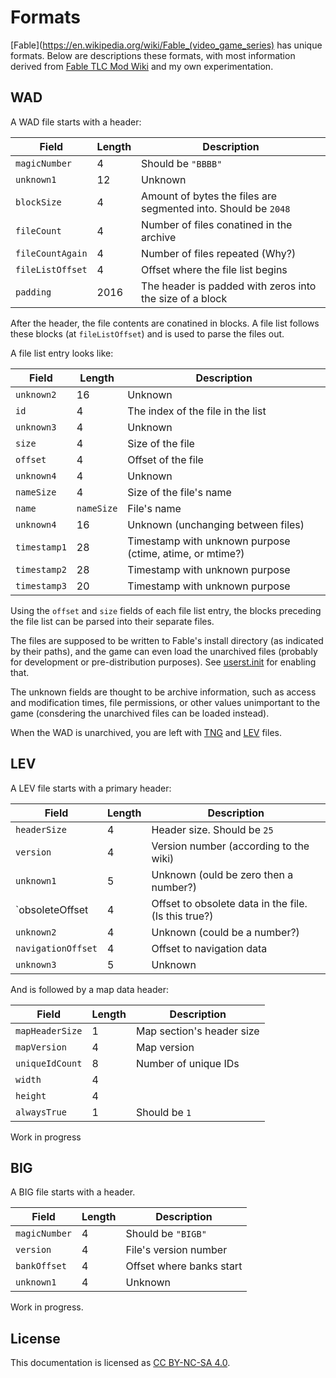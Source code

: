 # Formats

[Fable](https://en.wikipedia.org/wiki/Fable_(video_game_series) has unique formats. Below are descriptions these formats, with most information derived from [Fable TLC Mod Wiki](http://fabletlcmod.com/wiki/doku.php) and my own experimentation.

## WAD

A WAD file starts with a header:

| Field            | Length | Description                                                    |
|------------------|--------|----------------------------------------------------------------|
| `magicNumber`    | 4      | Should be `"BBBB"`                                             |
| `unknown1`       | 12     | Unknown                                                        |
| `blockSize`      | 4      | Amount of bytes the files are segmented into. Should be `2048` |
| `fileCount`      | 4      | Number of files conatined in the archive                       |
| `fileCountAgain` | 4      | Number of files repeated (Why?)                                |
| `fileListOffset` | 4      | Offset where the file list begins                              |
| `padding`        | 2016   | The header is padded with zeros into the size of a block       |

After the header, the file contents are conatined in blocks. A file list follows these blocks (at `fileListOffset`) and is used to parse the files out.

A file list entry looks like:

| Field        | Length     | Description                                                    |
|--------------|------------|----------------------------------------------------------------|
| `unknown2`   | 16         | Unknown                                                        |
| `id`         | 4          | The index of the file in the list                              |
| `unknown3`   | 4          | Unknown                                                        |
| `size`       | 4          | Size of the file                                               |
| `offset`     | 4          | Offset of the file                                             |
| `unknown4`   | 4          | Unknown                                                        |
| `nameSize`   | 4          | Size of the file's name                                        |
| `name`       | `nameSize` | File's name                                                    |
| `unknown4`   | 16         | Unknown (unchanging between files)                             |
| `timestamp1` | 28         | Timestamp with unknown purpose (ctime, atime, or mtime?)       |
| `timestamp2` | 28         | Timestamp with unknown purpose                                 |
| `timestamp3` | 20         | Timestamp with unknown purpose                                 |

Using the `offset` and `size` fields of each file list entry, the blocks preceding the file list can be parsed into their separate files.

The files are supposed to be written to Fable's install directory (as indicated by their paths), and the game can even load the unarchived files (probably for development or pre-distribution purposes). See [userst.init](#) for enabling that.

The unknown fields are thought to be archive information, such as access and modification times, file permissions, or other values unimportant to the game (consdering the unarchived files can be loaded instead).

When the WAD is unarchived, you are left with [TNG](#TNG) and [LEV](#LEV) files.

## LEV

A LEV file starts with a primary header:

| Field              | Length | Description                                          |
|--------------------|--------|------------------------------------------------------|
| `headerSize`       | 4      | Header size. Should be `25`                          |
| `version`          | 4      | Version number (according to the wiki)               |
| `unknown1`         | 5      | Unknown (ould be zero then a number?)                |
| `obsoleteOffset    | 4      | Offset to obsolete data in the file. (Is this true?) |
| `unknown2`         | 4      | Unknown (could be a number?)                         |
| `navigationOffset` | 4      | Offset to navigation data                            |
| `unknown3`         | 5      | Unknown                                              |

And is followed by a map data header:

| Field           | Length | Description               |
|-----------------|--------|---------------------------|
| `mapHeaderSize` | 1      | Map section's header size |
| `mapVersion`    | 4      | Map version               |
| `uniqueIdCount` | 8      | Number of unique IDs      |
| `width`         | 4      |                           |
| `height`        | 4      |                           |
| `alwaysTrue`    | 1      | Should be `1`             |

Work in progress

## BIG

A BIG file starts with a header.

| Field         | Length | Description              |
|---------------|--------|--------------------------|
| `magicNumber` | 4      | Should be `"BIGB"`       |
| `version`     | 4      | File's version number    |
| `bankOffset`  | 4      | Offset where banks start |
| `unknown1`    | 4      | Unknown                  |

Work in progress.

## License

This documentation is licensed as [CC BY-NC-SA 4.0](https://creativecommons.org/licenses/by-nc-sa/4.0/legalcode).